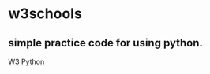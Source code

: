 # w3schools

## simple practice code for using python.

[W3 Python](https://www.w3schools.com/python/default.asp)
